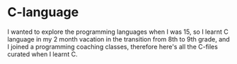 # C-language
I wanted to explore the programming languages when I was 15, so I learnt C language in my 2 month vacation in the transition from 8th to 9th grade, and I joined a programming coaching classes, therefore here's all the C-files curated when I learnt C.
